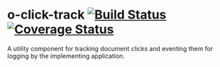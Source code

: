# o-click-track [![Build Status](https://travis-ci.org/Pearson-Higher-Ed/o-click-track.svg)](https://travis-ci.org/Pearson-Higher-Ed/o-click-track) [![Coverage Status](https://coveralls.io/repos/Pearson-Higher-Ed/o-click-track/badge.svg?branch=master&service=github)](https://coveralls.io/github/Pearson-Higher-Ed/o-click-track?branch=master)
A utility component for tracking document clicks and eventing them for logging by the implementing application.
